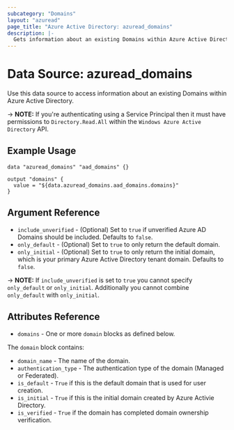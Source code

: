 ```yaml
---
subcategory: "Domains"
layout: "azuread"
page_title: "Azure Active Directory: azuread_domains"
description: |-
  Gets information about an existing Domains within Azure Active Directory.
---
```


# Data Source: azuread_domains

Use this data source to access information about an existing Domains within Azure Active Directory.

-> **NOTE:** If you're authenticating using a Service Principal then it must have permissions to `Directory.Read.All` within the `Windows Azure Active Directory` API.

## Example Usage

```hcl
data "azuread_domains" "aad_domains" {}

output "domains" {
  value = "${data.azuread_domains.aad_domains.domains}"
}
```

## Argument Reference

* `include_unverified` - (Optional) Set to `true` if unverified Azure AD Domains should be included. Defaults to `false`.
* `only_default` - (Optional) Set to `true` to only return the default domain.
* `only_initial` - (Optional) Set to `true` to only return the initial domain, which is your primary Azure Active Directory tenant domain. Defaults to `false`.

-> **NOTE:** If `include_unverified` is set to `true` you cannot specify `only_default` or `only_initial`. Additionally you cannot combine `only_default` with `only_initial`.

## Attributes Reference

* `domains` - One or more `domain` blocks as defined below.

The `domain` block contains:

* `domain_name` - The name of the domain.
* `authentication_type` - The authentication type of the domain (Managed or Federated).
* `is_default` - `True` if this is the default domain that is used for user creation.
* `is_initial` - `True` if this is the initial domain created by Azure Activie Directory.
* `is_verified` - `True` if the domain has completed domain ownership verification.
